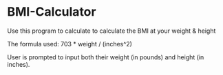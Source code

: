 # BMI-Calculator

Use this program to calculate to calculate the BMI at your weight & height

The formula used: 703 * weight / (inches^2)

User is prompted to input both their weight (in pounds) and height (in inches).
